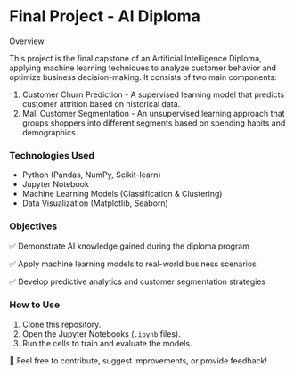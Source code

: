 # Final Project - AI Diploma
Overview

This project is the final capstone of an Artificial Intelligence Diploma, applying machine learning techniques to analyze customer behavior and optimize business decision-making. It consists of two main components:

1. Customer Churn Prediction - A supervised learning model that predicts customer attrition based on historical data.
2. Mall Customer Segmentation - An unsupervised learning approach that groups shoppers into different segments based on spending habits and demographics.

### Technologies Used
- Python (Pandas, NumPy, Scikit-learn)
- Jupyter Notebook
- Machine Learning Models (Classification & Clustering)
- Data Visualization (Matplotlib, Seaborn)

### Objectives
✅ Demonstrate AI knowledge gained during the diploma program

✅ Apply machine learning models to real-world business scenarios

✅ Develop predictive analytics and customer segmentation strategies

### How to Use
1. Clone this repository.
2. Open the Jupyter Notebooks (`.ipynb` files).
3. Run the cells to train and evaluate the models.

🚀 Feel free to contribute, suggest improvements, or provide feedback!

